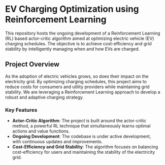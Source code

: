 # EV Charging Optimization using Reinforcement Learning

This repository hosts the ongoing development of a Reinforcement Learning (RL) based actor-critic algorithm aimed at optimizing electric vehicle (EV) charging schedules. The objective is to achieve cost-efficiency and grid stability by intelligently managing when and how EVs are charged.

## Project Overview

As the adoption of electric vehicles grows, so does their impact on the electricity grid. By optimizing charging schedules, this project aims to reduce costs for consumers and utility providers while maintaining grid stability. We are leveraging a Reinforcement Learning approach to develop a robust and adaptive charging strategy.

### Key Features

- **Actor-Critic Algorithm**: The project is built around the actor-critic method, a powerful RL technique that simultaneously learns optimal actions and value functions.
- **Ongoing Development**: The codebase is under active development, with continuous updates and improvements.
- **Cost-Efficiency and Grid Stability**: The algorithm focuses on balancing cost-efficiency for users and maintaining the stability of the electricity grid.

